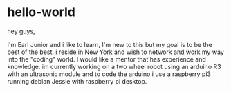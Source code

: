 # hello-world 

hey guys,

I'm Earl Junior and i like to learn, I'm new to this but my goal is to be the best of the best.
i reside in New York and wish to network and work my way into the "coding" world.
I would like a mentor that has experience and knowledge.
im currently working on a two wheel robot using an arduino R3 with an ultrasonic module and to code the arduino i use a raspberry pi3 running debian Jessie with raspberry pi desktop.

